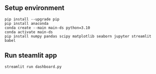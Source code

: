 ## Setup environment
```
pip install --upgrade pip
pip install anaconda
conda create --main main-ds python=3.10
conda activate main-ds
pip install numpy pandas scipy matplotlib seaborn jupyter streamlit babel
```

## Run steamlit app
```
streamlit run dashboard.py
```

